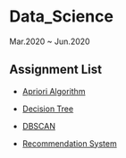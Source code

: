 # Data_Science

Mar.2020 ~ Jun.2020

## Assignment List
- [Apriori Algorithm](https://github.com/vctr7/Data_Science/tree/master/apriori_algorithm)

- [Decision Tree](https://github.com/vctr7/Data_Science/tree/master/decision_tree)

- [DBSCAN](https://github.com/vctr7/Data_Science/tree/master/DBSCAN)

- [Recommendation System](https://github.com/vctr7/Data_Science/tree/master/Recommendation_System)

